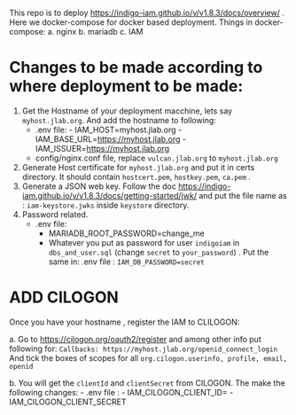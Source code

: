 This repo is to deploy https://indigo-iam.github.io/v/v1.8.3/docs/overview/ .
Here we docker-compose for docker based deployment.
Things in docker-compose:
a. nginx
b. mariadb
c. IAM

# Changes to be made according to where deployment to be made:
1. Get the Hostname of your deployment macchine, lets say `myhost.jlab.org`. And add the hostname to following:
    - .env file:
           - IAM_HOST=myhost.jlab.org
           - IAM_BASE_URL=https://myhost.jlab.org
           - IAM_ISSUER=https://myhost.jlab.org
    - config/nginx.conf file, replace `vulcan.jlab.org` to `myhost.jlab.org`
2. Generate Host certificate for  `myhost.jlab.org` and put it in certs directory. It should contain `hostcert.pem`, `hostkey.pem`, `ca.pem` .
3. Generate a JSON web key. Follow the doc https://indigo-iam.github.io/v/v1.8.3/docs/getting-started/jwk/ and put the file name as : `iam-keystore.jwks` inside `keystore` directory.
4. Password related.
   - .env file:
        - MARIADB_ROOT_PASSWORD=change_me
        - Whatever you put as password for user `indigoiam` in `dbs_and_user.sql` (change `secret` to `your_password`) . Put the same in:
          .env file : `IAM_DB_PASSWORD=secret`

# ADD CILOGON 
  Once you have your hostname , register the IAM to CLILOGON:
  
   a. Go to https://cilogon.org/oauth2/register and among other info put following for:
      ```
      Callbacks: https://myhost.jlab.org/openid_connect_login
      ```
     And tick the boxes of scopes for all  `org.cilogon.userinfo, profile, email, openid`

  b. You will get the `clientId`  and `clientSecret` from CILOGON. The make the following changes:
     - .env file  :
           - IAM_CILOGON_CLIENT_ID=<clientId>
           - IAM_CILOGON_CLIENT_SECRET<clientSecret>
        
          


           
